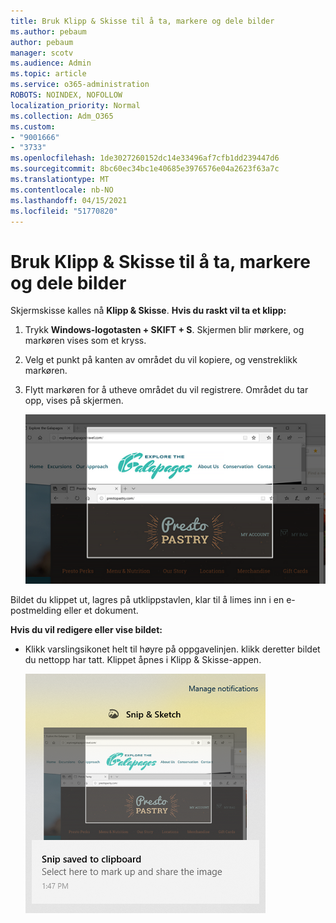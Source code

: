 ```yaml
---
title: Bruk Klipp & Skisse til å ta, markere og dele bilder
ms.author: pebaum
author: pebaum
manager: scotv
ms.audience: Admin
ms.topic: article
ms.service: o365-administration
ROBOTS: NOINDEX, NOFOLLOW
localization_priority: Normal
ms.collection: Adm_O365
ms.custom:
- "9001666"
- "3733"
ms.openlocfilehash: 1de3027260152dc14e33496af7cfb1dd239447d6
ms.sourcegitcommit: 8bc60ec34bc1e40685e3976576e04a2623f63a7c
ms.translationtype: MT
ms.contentlocale: nb-NO
ms.lasthandoff: 04/15/2021
ms.locfileid: "51770820"
---
```

# <a name="use-snip--sketch-to-capture-mark-up-and-share-images"></a>Bruk Klipp & Skisse til å ta, markere og dele bilder

Skjermskisse kalles nå **Klipp & Skisse**. **Hvis du raskt vil ta et klipp:**

1. Trykk **Windows-logotasten + SKIFT + S**. Skjermen blir mørkere, og markøren vises som et kryss. 

2. Velg et punkt på kanten av området du vil kopiere, og venstreklikk markøren. 

3. Flytt markøren for å utheve området du vil registrere. Området du tar opp, vises på skjermen.

   ![bilde av uthevet merket område](media/snipone.png)

Bildet du klippet ut, lagres på utklippstavlen, klar til å limes inn i en e-postmelding eller et dokument. 

**Hvis du vil redigere eller vise bildet:** 

- Klikk varslingsikonet helt til høyre på oppgavelinjen. klikk deretter bildet du nettopp har tatt. Klippet åpnes i Klipp & Skisse-appen.

   ![bilde av bildet som vises i snutterappen](media/sniptwo.png)
